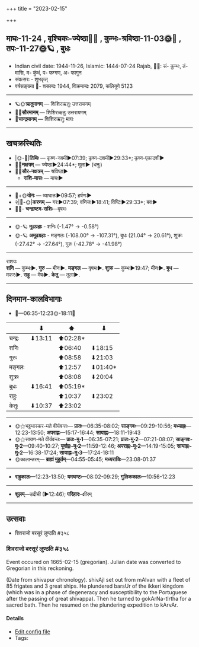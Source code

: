 +++
title = "2023-02-15"

+++
## माघः-11-24  ,  वृश्चिकः-ज्येष्ठा🌛🌌  ,  कुम्भः-श्रविष्ठा-11-03🌞🌌  ,  तपः-11-27🌞🪐  ,  बुधः
- Indian civil date: 1944-11-26, Islamic: 1444-07-24 Rajab, 🌌🌞: सं- कुम्भः, तं- मासि, म- कुंभं, प- फग्गण, अ- फागुन
- संवत्सरः - शुभकृत्
- वर्षसङ्ख्या 🌛- शकाब्दः 1944, विक्रमाब्दः 2079, कलियुगे 5123
___________________
- 🪐🌞**ऋतुमानम्** — शिशिरऋतुः उत्तरायणम्
- 🌌🌞**सौरमानम्** — शिशिरऋतुः उत्तरायणम्
- 🌛**चान्द्रमानम्** — शिशिरऋतुः माघः
___________________


## खचक्रस्थितिः
- |🌞-🌛|**तिथिः** — कृष्ण-नवमी►07:39; कृष्ण-दशमी►29:33*; कृष्ण-एकादशी►  
- 🌌🌛**नक्षत्रम्** — ज्येष्ठा►24:44*; मूला► (धनुः)  
- 🌌🌞**सौर-नक्षत्रम्** — श्रविष्ठा►  
  - **राशि-मासः** — माघः► 
___________________
- 🌛+🌞**योगः** — व्याघातः►09:57; हर्षणः►  
- २|🌛-🌞|**करणम्** — गरः►07:39; वणिजः►18:41; विष्टिः►29:33*; बवः►  
- 🌌🌛- **चन्द्राष्टम-राशिः**—वृषभः  
___________________
- 🌞-🪐 **मूढग्रहाः** - शनिः (-1.47° → -0.58°)
- 🌞-🪐 **अमूढग्रहाः** - मङ्गलः (-108.00° → -107.31°), बुधः (21.04° → 20.61°), शुक्रः (-27.42° → -27.64°), गुरुः (-42.78° → -41.98°)
___________________
राशयः  
**शनि** — कुम्भः►. **गुरु** — मीनः►. **मङ्गल** — वृषभः►. **शुक्र** — कुम्भः►19:47; मीनः►. **बुध** — मकरः►. **राहु** — मेषः►. **केतु** — तुला►. 
___________________


## दिनमान-कालविभागाः
- 🌅—06:35-12:23🌞-18:11🌇  

|      |⬇     |⬆     |⬇     |
|------|-----|-----|------|
|चन्द्रः|⬇13:11 |⬆02:28*|     |
|शनिः   |     |⬆06:40 |⬇18:15 |
|गुरुः  |     |⬆08:58 |⬇21:03 |
|मङ्गलः |     |⬆12:57 |⬇01:40*|
|शुक्रः |     |⬆08:08 |⬇20:04 |
|बुधः   |⬇16:41 |⬆05:19*|     |
|राहुः  |     |⬆10:37 |⬇23:02 |
|केतुः  |⬇10:37 |⬆23:02 |     |
___________________
- 🌞⚝भट्टभास्कर-मते वीर्यवन्तः— **प्रातः**—06:35-08:02; **साङ्गवः**—09:29-10:56; **मध्याह्नः**—12:23-13:50; **अपराह्णः**—15:17-16:44; **सायाह्नः**—18:11-19:43  
- 🌞⚝सायण-मते वीर्यवन्तः— **प्रातः-मु॰1**—06:35-07:21; **प्रातः-मु॰2**—07:21-08:07; **साङ्गवः-मु॰2**—09:40-10:27; **पूर्वाह्णः-मु॰2**—11:59-12:46; **अपराह्णः-मु॰2**—14:19-15:05; **सायाह्नः-मु॰2**—16:38-17:24; **सायाह्नः-मु॰3**—17:24-18:11  
- 🌞कालान्तरम्— **ब्राह्मं मुहूर्तम्**—04:55-05:45; **मध्यरात्रिः**—23:08-01:37  
___________________
- **राहुकालः**—12:23-13:50; **यमघण्टः**—08:02-09:29; **गुलिककालः**—10:56-12:23  
___________________
- **शूलम्**—उदीची (►12:46); **परिहारः**–क्षीरम्  
___________________

## उत्सवाः
- शिवराजो बरसूरं लुण्ठति #३५८
### शिवराजो बरसूरं लुण्ठति #३५८

Event occured on 1665-02-15 (gregorian). Julian date was converted to Gregorian in this reckoning. 

(Date from shivapur chronology). shivAjI set out from mAlvan with a fleet of 85 frigates and 3 great ships. He plundered barsUr of the ikkeri kingdom (which was in a phase of degeneracy and susceptibility to the Portuguese after the passing of great shivappa). Then he turned to gokArNa-tIrtha for a sacred bath. Then he resumed on the plundering expedition to kArvAr.

#### Details
- [Edit config file](https://github.com/jyotisham/adyatithi/blob/master/mahApuruSha/xatra-later/julian/day/02/05/shivarAjO_barasUram_luNThati.toml)
- Tags: 


